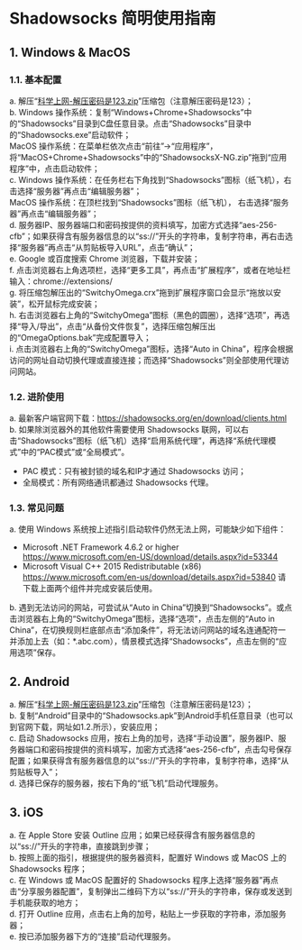 # Shadowsocks 简明使用指南

## 1. Windows & MacOS
### 1.1.  基本配置
a. 解压“[科学上网-解压密码是123.zip](https://github.com/Telos-Canton/TelosCanton-Docs/raw/master/software/%E7%A7%91%E5%AD%A6%E4%B8%8A%E7%BD%91-%E8%A7%A3%E5%8E%8B%E5%AF%86%E7%A0%81%E6%98%AF123.zip)”压缩包（注意解压密码是123）；  
b. Windows 操作系统：复制“Windows+Chrome+Shadowsocks”中的“Shadowsocks”目录到C盘任意目录。点击“Shadowsocks”目录中的“Shadowsocks.exe”启动软件；  
    MacOS 操作系统：在菜单栏依次点击“前往”→“应用程序”，将“MacOS+Chrome+Shadowsocks”中的“ShadowsocksX-NG.zip”拖到“应用程序”中，点击启动软件；  
c. Windows 操作系统：在任务栏右下角找到“Shadowsocks”图标（纸飞机），右击选择“服务器”再点击“编辑服务器”；  
​    MacOS 操作系统：在顶栏找到“Shadowsocks”图标（纸飞机）， 右击选择“服务器”再点击“编辑服务器”；  
d. 服务器IP、服务器端口和密码按提供的资料填写，加密方式选择“aes-256-cfb”；如果获得含有服务器信息的以“ss://”开头的字符串，复制字符串，再右击选择“服务器”再点击“从剪贴板导入URL”，点击“确认”；  
e. Google 或百度搜索 Chrome 浏览器，下载并安装；  
f. 点击浏览器右上角选项栏，选择“更多工具”，再点击“扩展程序”，或者在地址栏输入：chrome://extensions/  
g. 将压缩包解压出的“SwitchyOmega.crx”拖到扩展程序窗口会显示“拖放以安装”，松开鼠标完成安装；  
h. 右击浏览器右上角的“SwitchyOmega”图标（黑色的圆圈），选择“选项”，再选择“导入/导出”，点击“从备份文件恢复”，选择压缩包解压出的“OmegaOptions.bak”完成配置导入；  
i. 点击浏览器右上角的“SwitchyOmega”图标，选择“Auto in China”，程序会根据访问的网址自动切换代理或直接连接；而选择“Shadowsocks”则全部使用代理访问网站。

### 1.2.  进阶使用
a. 最新客户端官网下载：https://shadowsocks.org/en/download/clients.html  
b. 如果除浏览器外的其他软件需要使用 Shadowsocks 联网，可以右击“Shadowsocks”图标（纸飞机）选择“启用系统代理”，再选择“系统代理模式”中的“PAC模式”或“全局模式”。

- PAC 模式：只有被封锁的域名和IP才通过 Shadowsocks 访问；
- 全局模式：所有网络通讯都通过 Shadowsocks 代理。
### 1.3.  常见问题
a. 使用 Windows 系统按上述指引启动软件仍然无法上网，可能缺少如下组件：
- Microsoft .NET Framework 4.6.2 or higher
  https://www.microsoft.com/en-US/download/details.aspx?id=53344
- Microsoft Visual C++ 2015 Redistributable (x86) 
  https://www.microsoft.com/en-us/download/details.aspx?id=53840
  请下载上面两个组件并完成安装后使用。

b. 遇到无法访问的网站，可尝试从“Auto in China”切换到“Shadowsocks”。或点击浏览器右上角的“SwitchyOmega”图标，选择“选项”，点击左侧的“Auto in China”，在切换规则栏底部点击“添加条件”，将无法访问网站的域名连通配符一并添加上去（如：*.abc.com），情景模式选择“Shadowsocks”，点击左侧的“应用选项”保存。

## 2. Android
a. 解压“[科学上网-解压密码是123.zip](https://github.com/Telos-Canton/TelosCanton-Docs/raw/master/software/%E7%A7%91%E5%AD%A6%E4%B8%8A%E7%BD%91-%E8%A7%A3%E5%8E%8B%E5%AF%86%E7%A0%81%E6%98%AF123.zip)”压缩包（注意解压密码是123）；  
b. 复制“Android”目录中的“Shadowsocks.apk”到Android手机任意目录（也可以到官网下载，网址如1.2.所示），安装应用；  
c. 启动 Shadowsocks 应用，按右上角的加号，选择“手动设置”，服务器IP、服务器端口和密码按提供的资料填写，加密方式选择“aes-256-cfb”，点击勾号保存配置；如果获得含有服务器信息的以“ss://”开头的字符串，复制字符串，选择“从剪贴板导入”；   
d. 选择已保存的服务器，按右下角的“纸飞机”启动代理服务。

## 3. iOS
a. 在 Apple Store 安装 Outline 应用；如果已经获得含有服务器信息的以“ss://”开头的字符串，直接跳到步骤；  
b. 按照上面的指引，根据提供的服务器资料，配置好 Windows 或 MacOS 上的 Shadowsocks 程序；  
c. 在 Windows 或 MacOS 配置好的 Shadowsocks 程序上选择“服务器”再点击“分享服务器配置”，复制弹出二维码下方以“ss://”开头的字符串，保存或发送到手机能获取的地方；  
d. 打开 Outline 应用，点击右上角的加号，粘贴上一步获取的字符串，添加服务器；  
e. 按已添加服务器下方的“连接”启动代理服务。